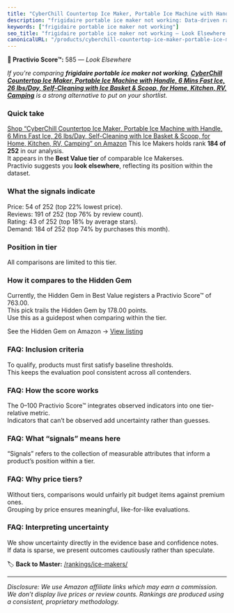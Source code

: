 ```yaml
---
title: "CyberChill Countertop Ice Maker, Portable Ice Machine with Handle, 6 Mins Fast Ice, 26 lbs/Day, Self-Cleaning with Ice Basket & Scoop, for Home, Kitchen, RV, Camping"
description: "frigidaire portable ice maker not working: Data-driven ranking using the Practivio Score™. Positioned by quality, value, demand, findability, momentum."
keywords: ["frigidaire portable ice maker not working"]
seo_title: "frigidaire portable ice maker not working — Look Elsewhere (2025)"
canonicalURL: "/products/cyberchill-countertop-ice-maker-portable-ice-machine-with-handle-6-mins-fast-ice-26-lbsday-self-cleaning-with-ice-basket-scoop-for-home-kitchen-rv-camping-B0FD3BNKK8/"
---
```


**🚫 Practivio Score™:** 585 — _Look Elsewhere_


*If you're comparing **frigidaire portable ice maker not working**, **[CyberChill Countertop Ice Maker, Portable Ice Machine with Handle, 6 Mins Fast Ice, 26 lbs/Day, Self-Cleaning with Ice Basket & Scoop, for Home, Kitchen, RV, Camping](https://www.amazon.com/dp/B0FD3BNKK8?tag=practivio-20)** is a strong alternative to put on your shortlist.*
### Quick take
[Shop “CyberChill Countertop Ice Maker, Portable Ice Machine with Handle, 6 Mins Fast Ice, 26 lbs/Day, Self-Cleaning with Ice Basket & Scoop, for Home, Kitchen, RV, Camping” on Amazon](https://www.amazon.com/dp/B0FD3BNKK8?tag=practivio-20)
This Ice Makers holds rank **184 of 252** in our analysis.  
It appears in the **Best Value tier** of comparable Ice Makerses.  
Practivio suggests you **look elsewhere**, reflecting its position within the dataset.

### What the signals indicate
Price: 54 of 252 (top 22% lowest price).  
Reviews: 191 of 252 (top 76% by review count).  
Rating: 43 of 252 (top 18% by average stars).  
Demand: 184 of 252 (top 74% by purchases this month).

### Position in tier
All comparisons are limited to this tier.

### How it compares to the Hidden Gem
Currently, the Hidden Gem in Best Value registers a Practivio Score™ of 763.00.  
This pick trails the Hidden Gem by 178.00 points.  
Use this as a guidepost when comparing within the tier.  

See the Hidden Gem on Amazon → [View listing](https://www.amazon.com/dp/B00197WV7I?tag=practivio-20)

### FAQ: Inclusion criteria
To qualify, products must first satisfy baseline thresholds.  
This keeps the evaluation pool consistent across all contenders.

### FAQ: How the score works
The 0–100 Practivio Score™ integrates observed indicators into one tier-relative metric.  
Indicators that can’t be observed add uncertainty rather than guesses.

### FAQ: What “signals” means here
“Signals” refers to the collection of measurable attributes that inform a product’s position within a tier.

### FAQ: Why price tiers?
Without tiers, comparisons would unfairly pit budget items against premium ones.  
Grouping by price ensures meaningful, like-for-like evaluations.

### FAQ: Interpreting uncertainty
We show uncertainty directly in the evidence base and confidence notes.  
If data is sparse, we present outcomes cautiously rather than speculate.


🏷️ **Back to Master:** [/rankings/ice-makers/](/rankings/ice-makers/)

---
_Disclosure: We use Amazon affiliate links which may earn a commission. We don’t display live prices or review counts. Rankings are produced using a consistent, proprietary methodology._

